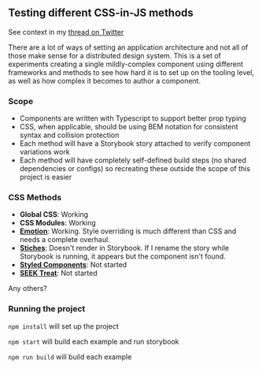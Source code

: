 ## Testing different CSS-in-JS methods
See context in my [thread on Twitter](https://twitter.com/mattfelten/status/1286083668604145665?s=20)

There are a lot of ways of setting an application architecture and not all of those make sense for a distributed design system. This is a set of experiments creating a single mildly-complex component using different frameworks and methods to see how hard it is to set up on the tooling level, as well as how complex it becomes to author a component.

### Scope
- Components are written with Typescript to support better prop typing
- CSS, when applicable, should be using BEM notation for consistent syntax and collision protection
- Each method will have a Storybook story attached to verify component variations work
- Each method will have completely self-defined build steps (no shared dependencies or configs) so recreating these outside the scope of this project is easier

### CSS Methods
- **Global CSS**: Working
- **CSS Modules**: Working
- **[Emotion](https://emotion.sh)**: Working. Style overriding is much different than CSS and needs a complete overhaul.
- **[Stiches](https://stitches.dev)**: Doesn't render in Storybook. If I rename the story while Storybook is running, it appears but the component isn't found.
- **[Styled Components](https://styled-components.com)**: Not started
- **[SEEK Treat](https://seek-oss.github.io/treat/)**: Not started

Any others?

### Running the project
`npm install` will set up the project

`npm start` will build each example and run storybook

`npm run build` will build each example
